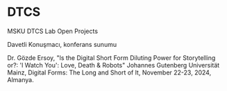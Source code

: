 # DTCS
MSKU DTCS Lab Open Projects



Davetli Konuşmacı, konferans sunumu

Dr. Gözde Ersoy, "ls the Digital Short Form Diluting Power for Storytelling or?: 'l Watch You': Love, Death & Robots" 
Johannes Gutenberg Universität Mainz, Digital Forms: The Long and Short of lt, November 22-23, 2024, Almanya.
